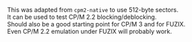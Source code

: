 This was adapted from `cpm2-native` to use 512-byte sectors.  
It can be used to test CP/M 2.2 blocking/deblocking.  
Should also be a good starting point for CP/M 3 and for FUZIX.  
Even CP/M 2.2 emulation under FUZIX will probably work.  
